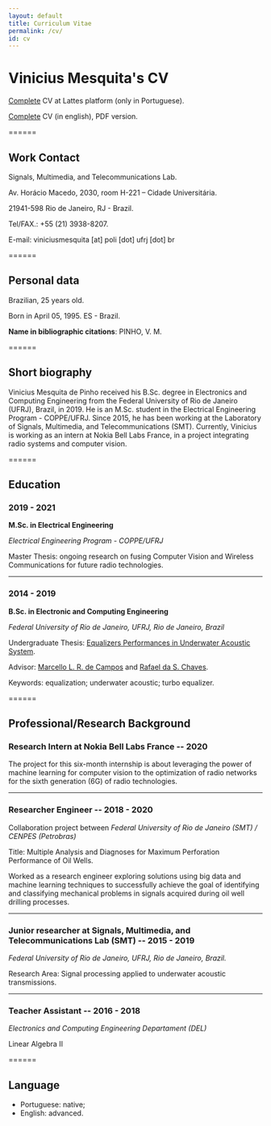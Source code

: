 ```yaml
---
layout: default
title: Curriculum Vitae
permalink: /cv/
id: cv
---
```


# Vinicius Mesquita's CV

[Complete](http://lattes.cnpq.br/2628435149154613) CV at Lattes platform (only in Portuguese).

[Complete](cv_pdf/cv.pdf) CV (in english), PDF version.

======

## Work Contact

Signals, Multimedia, and Telecommunications Lab.

Av. Horácio Macedo, 2030, room H-221 – Cidade Universitária.

21941-598 Rio de Janeiro, RJ - Brazil.

Tel/FAX.: +55 (21) 3938-8207.

E-mail: viniciusmesquita [at] poli [dot] ufrj [dot] br

======
## Personal data

Brazilian, 25 years old.

Born in April 05, 1995. ES - Brazil.

**Name in bibliographic citations**: PINHO, V. M.

======
## Short biography

Vinicius Mesquita de Pinho received his B.Sc. degree in Electronics and Computing Engineering from the Federal University
of Rio de Janeiro (UFRJ), Brazil, in 2019. He is an M.Sc. student in the Electrical Engineering Program - COPPE/UFRJ. Since
2015, he has been working at the Laboratory of Signals, Multimedia, and Telecommunications (SMT). Currently, Vinicius is
working as an intern at Nokia Bell Labs France, in a project integrating radio systems and computer vision.

======
## Education

### 2019 - 2021

**M.Sc. in Electrical Engineering**

*Electrical Engineering Program - COPPE/UFRJ*

Master Thesis: ongoing research on fusing Computer Vision and Wireless
Communications for future radio technologies.

---
### 2014 - 2019

**B.Sc. in Electronic and Computing Engineering**

*Federal University of Rio de Janeiro, UFRJ, Rio de Janeiro, Brazil*

Undergraduate Thesis: [Equalizers Performances in Underwater Acoustic System](https://www.researchgate.net/publication/331529947_On_Equalization_Performance_in_Underwater_Acoustic_Communication_System).

Advisor: [Marcello L. R. de Campos](http://www.smt.ufrj.br/~campos/) and [Rafael da S. Chaves](https://www.researchgate.net/profile/Rafael_Chaves7).

Keywords: equalization; underwater acoustic; turbo equalizer.

======
## Professional/Research Background


### Research Intern at Nokia Bell Labs France -- 2020

The project for this six-month internship is about leveraging the
power of machine learning for computer vision to the optimization of
radio networks for the sixth generation (6G) of radio technologies.

----
### Researcher Engineer -- 2018 - 2020

Collaboration project between *Federal University of Rio de Janeiro (SMT) / CENPES (Petrobras)*

Title:  Multiple Analysis and Diagnoses for Maximum Perforation Performance of Oil Wells.

Worked as a research engineer exploring solutions using big data and
machine learning techniques to successfully achieve the goal of
identifying and classifying mechanical problems in signals acquired
during oil well drilling processes.

----
### Junior researcher at Signals, Multimedia, and Telecommunications Lab (SMT) -- 2015 - 2019

*Federal University of Rio de Janeiro, UFRJ, Rio de Janeiro, Brazil.*

Research Area: Signal processing applied to underwater acoustic transmissions.

----
### Teacher Assistant -- 2016 - 2018


*Electronics and Computing Engineering Departament (DEL)*

Linear Algebra II

======
## Language
* Portuguese: native;
* English: advanced.


